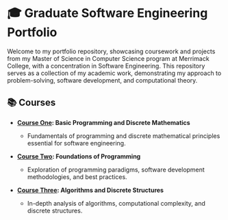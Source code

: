 
# 🎓 Graduate Software Engineering Portfolio  

Welcome to my portfolio repository, showcasing coursework and projects from my Master of Science in Computer Science program at Merrimack College, with a concentration in Software Engineering. This repository serves as a collection of my academic work, demonstrating my approach to problem-solving, software development, and computational theory.  

## 📚 Courses  

- **[Course One](CourseOne/): Basic Programming and Discrete Mathematics**  
  - Fundamentals of programming and discrete mathematical principles essential for software engineering.  

- **[Course Two](CourseTwo/): Foundations of Programming**  
  - Exploration of programming paradigms, software development methodologies, and best practices.  

- **[Course Three](Course-Three/): Algorithms and Discrete Structures**  
  - In-depth analysis of algorithms, computational complexity, and discrete structures.  

